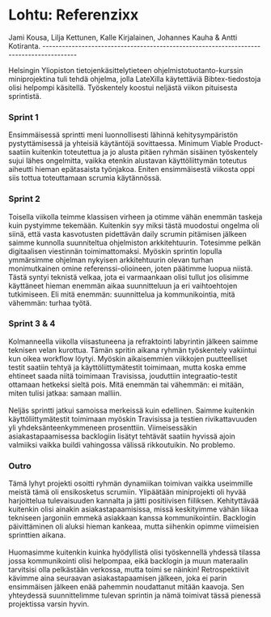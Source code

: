 <h1>Lohtu: Referenzixx </h1>
Jami Kousa, Lilja Kettunen, Kalle Kirjalainen, Johannes Kauha & Antti Kotiranta.
----------------------------------------------------------------------------------------

Helsingin Yliopiston tietojenkäsittelytieteen ohjelmistotuotanto-kurssin miniprojektina tuli tehdä ohjelma, jolla LateXilla käytettäviä Bibtex-tiedostoja olisi helpompi käsitellä. Työskentely koostui neljästä viikon pituisesta sprintistä.

<h3>Sprint 1</h3>
Ensimmäisessä sprintti meni luonnollisesti lähinnä kehitysympäristön pystyttämisessä ja yhteisiä käytäntöjä sovittaessa. Minimum Viable Product-saatiin kuitenkin toteutettua ja jo alusta pitäen ryhmän sisäinen työskentely sujui lähes ongelmitta, vaikka etenkin alustavan käyttöliittymän toteutus aiheutti hieman epätasaista työnjakoa. Eniten ensimmäisestä viikosta oppi siis tottua toteuttamaan scrumia käytännössä. 

<h3>Sprint 2</h3>
Toisella viikolla teimme klassisen virheen ja otimme vähän enemmän taskeja kuin pystyimme tekemään. Kuitenkin syy miksi tästä muodostui ongelma oli siinä, että vasta kasvotusten pidettävän daily scrumin pitämisen jälkeen saimme kunnolla suunniteltua ohjelmiston arkkitehtuurin. Totesimme pelkän digitaalisen viestinnän toimimattomaksi. Myöskin sprintin lopulla ymmärsimme ohjelman nykyisen arkkitehtuurin olevan turhan monimutkainen omine referenssi-olioineen, joten päätimme luopua niistä. Tästä syntyi teknistä velkaa, jota ei varmaankaan olisi tullut jos olisimme käyttäneet hieman enemmän aikaa suunnitteluun ja eri vaihtoehtojen tutkimiseen. Eli mitä enemmän: suunnittelua ja kommunikointia, mitä vähemmän: turhaa työtä.

<h3>Sprint 3 & 4</h3>
Kolmanneella viikolla viisastuneena ja refraktointi labyrintin jälkeen saimme teknisen velan kurottua. Tämän spritin aikana ryhmän työskentely vakiintui kun oikea workflow löytyi. Myöskin aikaisemmien viikkojen puutteelliset testit saatiin tehtyä ja käyttöliittymätestit toimimaan, mutta koska emme ehtineet saada niitä toimimaan Travisissa, jouduttiin integraatio-testit ottamaan hetkeksi sieltä pois. Mitä enemmän tai vähemmän: ei mitään, miten tulisi jatkaa: samaan malliin. 
<br><br>
Neljäs sprintti jatkui samoissa merkeissä kuin edellinen. Saimme kuitenkin käyttöliittymätestit toimimaan myöskin Travisissa ja testien rivikattavuuden yli yhdeksänteenkymmeneen prosenttiin. Viimeisessäkin asiakastapaamisessa backlogiin lisätyt tehtävät saatiin hyvissä ajoin valmiiksi vaikka buildi vahingossa välissä rikkoutuikin. No problemo. 

<h3>Outro</h3>
Tämä lyhyt projekti osoitti ryhmän dynamiikan toimivan vaikka useimmille meistä tämä oli ensikosketus scrumiin. Ylipäätään miniprojekti oli hyvää harjoittelua tulevaisuuden kannalta ja jätti positiivisen fiiliksen. Kehityttävää kuitenkin olisi ainakin asiakastapaamisissa, missä keskityimme vähän liikaa tekniseen jargoniin emmekä asiakkaan kanssa kommunikointiin. Backlogin päivittäminen oli aluksi hieman kankeaa, mutta siihenkin opimme viimeisien sprinttien aikana. 
<br><br>
Huomasimme kuitenkin kuinka hyödyllistä olisi työskennellä yhdessä tilassa jossa kommunikointi olisi helpompaa, eikä backlogin ja muun materaalin tarvitsisi olla pelkästään verkossa, mutta toimi se näinkin! Retrospektiivit kävimme aina seuraavan asiakastapaamisen jälkeen, joka ei parin ensimmäisen jälkeen enää pahemmin noudattanut mitään kaavoja. Sen yhteydessä suunnittelimme tulevan sprintin ja nämä toimivat tässä pienessä projektissa varsin hyvin.  
